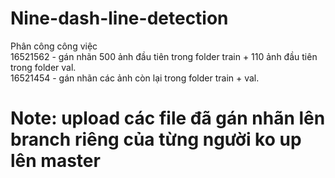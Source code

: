 # Nine-dash-line-detection

Phân công công việc  
16521562 - gán nhãn 500 ảnh đầu tiên trong folder train + 110 ảnh đầu tiên trong folder val.  
16521454 - gán nhãn các ảnh còn lại trong folder train + val.  

# Note: upload các file đã gán nhãn lên branch riêng của từng người ko up lên master
